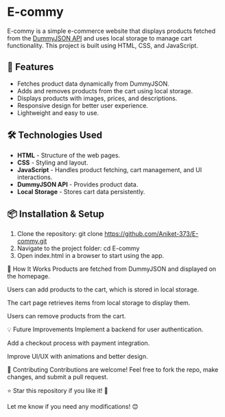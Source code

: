 # E-commy

E-commy is a simple e-commerce website that displays products fetched from the [DummyJSON API](https://dummyjson.com/products) and uses local storage to manage cart functionality. This project is built using HTML, CSS, and JavaScript.

## 🚀 Features

- Fetches product data dynamically from DummyJSON.
- Adds and removes products from the cart using local storage.
- Displays products with images, prices, and descriptions.
- Responsive design for better user experience.
- Lightweight and easy to use.

## 🛠️ Technologies Used

- **HTML** - Structure of the web pages.
- **CSS** - Styling and layout.
- **JavaScript** - Handles product fetching, cart management, and UI interactions.
- **DummyJSON API** - Provides product data.
- **Local Storage** - Stores cart data persistently.

## 📦 Installation & Setup

1. Clone the repository:
   git clone https://github.com/Aniket-373/E-commy.git
2. Navigate to the project folder:
   cd E-commy
3. Open index.html in a browser to start using the app.

🛒 How It Works
Products are fetched from DummyJSON and displayed on the homepage.

Users can add products to the cart, which is stored in local storage.

The cart page retrieves items from local storage to display them.

Users can remove products from the cart.

💡 Future Improvements
Implement a backend for user authentication.

Add a checkout process with payment integration.

Improve UI/UX with animations and better design.

🤝 Contributing
Contributions are welcome! Feel free to fork the repo, make changes, and submit a pull request.

⭐ Star this repository if you like it! 🚀

Let me know if you need any modifications! 😊
